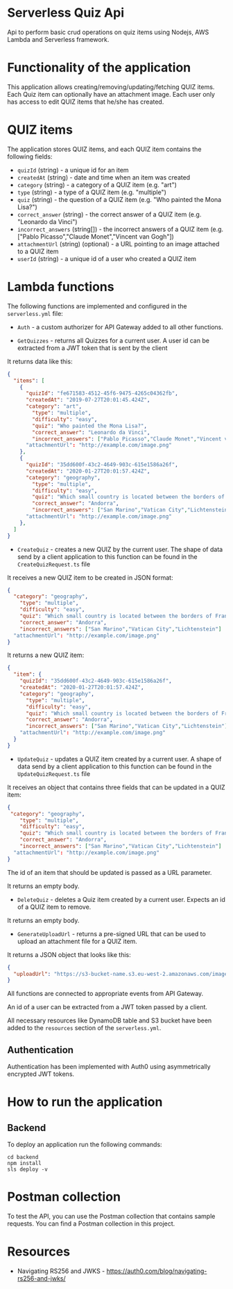 # Serverless Quiz Api

Api to perform basic crud operations on quiz items using  Nodejs, AWS Lambda and Serverless framework.

# Functionality of the application

This application allows creating/removing/updating/fetching QUIZ items. Each Quiz item can optionally have an attachment image. Each user only has access to edit QUIZ items that he/she has created.

# QUIZ items

The application stores QUIZ items, and each QUIZ item contains the following fields:

* `quizId` (string) - a unique id for an item
* `createdAt` (string) - date and time when an item was created
* `category` (string) - a category of a QUIZ item (e.g. "art")
* `type` (string) - a type of a QUIZ item (e.g. "multiple")
* `quiz` (string) - the question of a QUIZ item (e.g. "Who painted the Mona Lisa?")
* `correct_answer` (string) - the correct answer of a QUIZ item (e.g. "Leonardo da Vinci")
* `incorrect_answers` (string[]) - the incorrect answers of a QUIZ item (e.g. ["Pablo Picasso","Claude Monet","Vincent van Gogh"])
* `attachmentUrl` (string) (optional) - a URL pointing to an image attached to a QUIZ item
* `userId` (string) - a unique id of a user who created a QUIZ item

# Lambda functions 

The following functions are implemented and configured in the `serverless.yml` file:

* `Auth` - a custom authorizer for API Gateway added to all other functions.

* `GetQuizzes` - returns all Quizzes for a current user. A user id can be extracted from a JWT token that is sent by the client

It returns data like this:

```json
{
  "items": [
    {
      "quizId": "fe671583-4512-45f6-9475-4265c04362fb",
      "createdAt": "2019-07-27T20:01:45.424Z",
      "category": "art",
	    "type": "multiple",
	    "difficulty": "easy",
	    "quiz": "Who painted the Mona Lisa?",
	    "correct_answer": "Leonardo da Vinci",
	    "incorrect_answers": ["Pablo Picasso","Claude Monet","Vincent van Gogh"]
      "attachmentUrl": "http://example.com/image.png"
    },
    {
      "quizId": "35dd600f-43c2-4649-903c-615e1586a26f",
      "createdAt": "2020-01-27T20:01:57.424Z",
      "category": "geography",
	    "type": "multiple",
	    "difficulty": "easy",
	    "quiz": "Which small country is located between the borders of France and Spain?",
	    "correct_answer": "Andorra",
	    "incorrect_answers": ["San Marino","Vatican City","Lichtenstein"]
      "attachmentUrl": "http://example.com/image.png"
    },
  ]
}
```

* `CreateQuiz` - creates a new QUIZ by the current user. The shape of data send by a client application to this function can be found in the `CreateQuizRequest.ts` file

It receives a new QUIZ item to be created in JSON format:

```json
{
  "category": "geography",
	"type": "multiple",
	"difficulty": "easy",
	"quiz": "Which small country is located between the borders of France and Spain?",
	"correct_answer": "Andorra",
	"incorrect_answers": ["San Marino","Vatican City","Lichtenstein"]
  "attachmentUrl": "http://example.com/image.png"
}
```

It returns a new QUIZ item:

```json
{
  "item": {
    "quizId": "35dd600f-43c2-4649-903c-615e1586a26f",
    "createdAt": "2020-01-27T20:01:57.424Z",
    "category": "geography",
	  "type": "multiple",
	  "difficulty": "easy",
	  "quiz": "Which small country is located between the borders of France and Spain?",
	  "correct_answer": "Andorra",
	  "incorrect_answers": ["San Marino","Vatican City","Lichtenstein"]
    "attachmentUrl": "http://example.com/image.png"
  }
}
```

* `UpdateQuiz` - updates a QUIZ item created by a current user. A shape of data send by a client application to this function can be found in the `UpdateQuizRequest.ts` file

It receives an object that contains three fields that can be updated in a QUIZ item:

```json
{
 "category": "geography",
	"type": "multiple",
	"difficulty": "easy",
	"quiz": "Which small country is located between the borders of France and Spain?",
	"correct_answer": "Andorra",
	"incorrect_answers": ["San Marino","Vatican City","Lichtenstein"]
  "attachmentUrl": "http://example.com/image.png"
}
```

The id of an item that should be updated is passed as a URL parameter.

It returns an empty body.

* `DeleteQuiz` - deletes a Quiz item created by a current user. Expects an id of a QUIZ item to remove.

It returns an empty body.

* `GenerateUploadUrl` - returns a pre-signed URL that can be used to upload an attachment file for a QUIZ item.

It returns a JSON object that looks like this:

```json
{
  "uploadUrl": "https://s3-bucket-name.s3.eu-west-2.amazonaws.com/image.png"
}
```

All functions are connected to appropriate events from API Gateway.

An id of a user can be extracted from a JWT token passed by a client.

All necessary resources like DynamoDB table and S3 bucket have been added to the `resources` section of the `serverless.yml`.

## Authentication

Authentication has been implemented with Auth0 using asymmetrically encrypted JWT tokens.

# How to run the application

## Backend

To deploy an application run the following commands:

```
cd backend
npm install
sls deploy -v
```

# Postman collection

To test the API, you can use the Postman collection that contains sample requests. You can find a Postman collection in this project.

# Resources

* Navigating RS256 and JWKS - https://auth0.com/blog/navigating-rs256-and-jwks/
